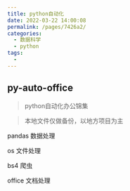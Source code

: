 ```yaml
---
title: python自动化
date: 2022-03-22 14:00:08
permalink: /pages/7426a2/
categories:
  - 数据科学
  - python
tags:
  - 
---
```


## py-auto-office

> python自动化办公锦集

> 本地文件仅做备份，以地方项目为主

pandas 数据处理

os 文件处理

bs4 爬虫

office 文档处理





